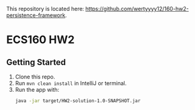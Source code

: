 This repository is located here: https://github.com/wertyyyy12/160-hw2-persistence-framework.
# ECS160 HW2

## Getting Started
1. Clone this repo.
2. Run `mvn clean install` in IntelliJ or terminal.
3. Run the app with:
   ```bash
   java -jar target/HW2-solution-1.0-SNAPSHOT.jar
   ```
